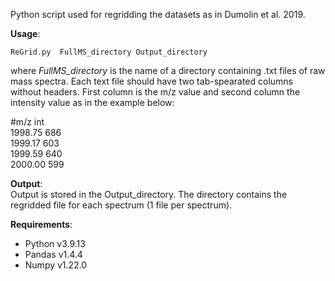 Python script used for regridding the datasets as in Dumolin et al. 2019.

<b>Usage</b>:

```ReGrid.py  FullMS_directory Output_directory```

where <i>FullMS_directory</i> is the name of a directory containing .txt files of raw mass spectra. 
Each text file should have two tab-spearated columns without headers. 
First column is the m/z value and second column the intensity value as in the example below:

#m/z  int  
1998.75 686  
1999.17 603  
1999.59 640  
2000.00 599  

<b>Output</b>:  
Output is stored in the Output_directory. The directory contains the regridded file for each spectrum (1 file per spectrum).

<b>Requirements</b>:
- Python v3.9.13
- Pandas v1.4.4
- Numpy v1.22.0



